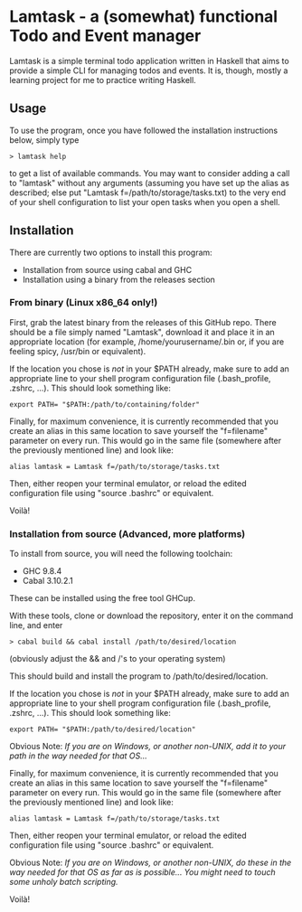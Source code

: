 # Lamtask - a (somewhat) functional Todo and Event manager
Lamtask is a simple terminal todo application written in Haskell that aims to provide a simple CLI for managing todos and events. It is, though, mostly a learning project for me to practice writing Haskell.

## Usage
To use the program, once you have followed the installation instructions below, simply type 
```
> lamtask help
```
to get a list of available commands. You may want to consider adding a call to "lamtask" without any arguments (assuming you have set up the alias as described; else put "Lamtask f=/path/to/storage/tasks.txt) to the very end of your shell configuration to list your open tasks when you open a shell. 
## Installation
There are currently two options to install this program:
- Installation from source using cabal and GHC
- Installation using a binary from the releases section
### From binary (Linux x86_64 only!)
First, grab the latest binary from the releases of this GitHub repo. There should be a file simply named "Lamtask", download it and place it in an appropriate location (for example, /home/yourusername/.bin or, if you are feeling spicy, /usr/bin or equivalent).

If the location you chose is *not* in your $PATH already, make sure to add an appropriate line to your shell program configuration file (.bash_profile, .zshrc, ...). This should look something like:
```
export PATH= "$PATH:/path/to/containing/folder"
```
Finally, for maximum convenience, it is currently recommended that you create an alias in this same location to save yourself the "f=filename" parameter on every run. This would go in the same file (somewhere after the previously mentioned line) and look like:
```
alias lamtask = Lamtask f=/path/to/storage/tasks.txt
```
Then, either reopen your terminal emulator, or reload the edited configuration file using "source .bashrc" or equivalent.

Voilà!

### Installation from source (Advanced, more platforms)

To install from source, you will need the following toolchain:

- GHC 9.8.4
- Cabal 3.10.2.1

These can be installed using the free tool GHCup.

With these tools, clone or download the repository, enter it on the command line, and enter
```
> cabal build && cabal install /path/to/desired/location
```
(obviously adjust the && and /'s to your operating system)

This should build and install the program to /path/to/desired/location.

If the location you chose is *not* in your $PATH already, make sure to add an appropriate line to your shell program configuration file (.bash_profile, .zshrc, ...). This should look something like:
```
export PATH= "$PATH:/path/to/desired/location"
```
Obvious Note: *If you are on Windows, or another non-UNIX, add it to your path in the way needed for that OS...*

Finally, for maximum convenience, it is currently recommended that you create an alias in this same location to save yourself the "f=filename" parameter on every run. This would go in the same file (somewhere after the previously mentioned line) and look like:
```
alias lamtask = Lamtask f=/path/to/storage/tasks.txt
```
Then, either reopen your terminal emulator, or reload the edited configuration file using "source .bashrc" or equivalent.

Obvious Note: *If you are on Windows, or another non-UNIX, do these in the way needed for that OS as far as is possible... You might need to touch some unholy batch scripting.*

Voilà!